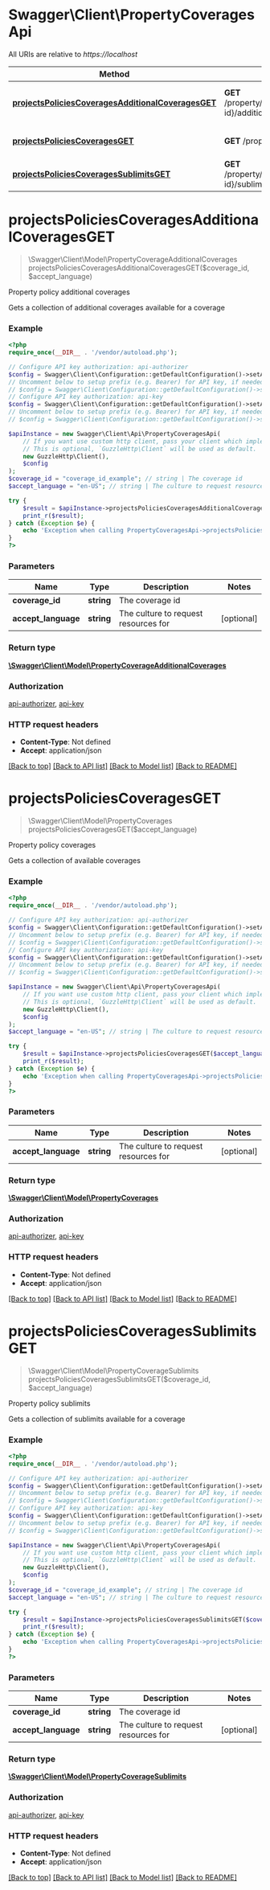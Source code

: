 # Swagger\Client\PropertyCoveragesApi

All URIs are relative to *https://localhost*

Method | HTTP request | Description
------------- | ------------- | -------------
[**projectsPoliciesCoveragesAdditionalCoveragesGET**](PropertyCoveragesApi.md#projectsPoliciesCoveragesAdditionalCoveragesGET) | **GET** /property/policies/coverages/{coverage-id}/additional-coverages | Property policy additional coverages
[**projectsPoliciesCoveragesGET**](PropertyCoveragesApi.md#projectsPoliciesCoveragesGET) | **GET** /property/policies/coverages | Property policy coverages
[**projectsPoliciesCoveragesSublimitsGET**](PropertyCoveragesApi.md#projectsPoliciesCoveragesSublimitsGET) | **GET** /property/policies/coverages/{coverage-id}/sublimits | Property policy sublimits


# **projectsPoliciesCoveragesAdditionalCoveragesGET**
> \Swagger\Client\Model\PropertyCoverageAdditionalCoverages projectsPoliciesCoveragesAdditionalCoveragesGET($coverage_id, $accept_language)

Property policy additional coverages

Gets a collection of additional coverages available for a coverage

### Example
```php
<?php
require_once(__DIR__ . '/vendor/autoload.php');

// Configure API key authorization: api-authorizer
$config = Swagger\Client\Configuration::getDefaultConfiguration()->setApiKey('x-api-key', 'YOUR_API_KEY');
// Uncomment below to setup prefix (e.g. Bearer) for API key, if needed
// $config = Swagger\Client\Configuration::getDefaultConfiguration()->setApiKeyPrefix('x-api-key', 'Bearer');
// Configure API key authorization: api-key
$config = Swagger\Client\Configuration::getDefaultConfiguration()->setApiKey('x-api-key', 'YOUR_API_KEY');
// Uncomment below to setup prefix (e.g. Bearer) for API key, if needed
// $config = Swagger\Client\Configuration::getDefaultConfiguration()->setApiKeyPrefix('x-api-key', 'Bearer');

$apiInstance = new Swagger\Client\Api\PropertyCoveragesApi(
    // If you want use custom http client, pass your client which implements `GuzzleHttp\ClientInterface`.
    // This is optional, `GuzzleHttp\Client` will be used as default.
    new GuzzleHttp\Client(),
    $config
);
$coverage_id = "coverage_id_example"; // string | The coverage id
$accept_language = "en-US"; // string | The culture to request resources for

try {
    $result = $apiInstance->projectsPoliciesCoveragesAdditionalCoveragesGET($coverage_id, $accept_language);
    print_r($result);
} catch (Exception $e) {
    echo 'Exception when calling PropertyCoveragesApi->projectsPoliciesCoveragesAdditionalCoveragesGET: ', $e->getMessage(), PHP_EOL;
}
?>
```

### Parameters

Name | Type | Description  | Notes
------------- | ------------- | ------------- | -------------
 **coverage_id** | **string**| The coverage id |
 **accept_language** | **string**| The culture to request resources for | [optional]

### Return type

[**\Swagger\Client\Model\PropertyCoverageAdditionalCoverages**](../Model/PropertyCoverageAdditionalCoverages.md)

### Authorization

[api-authorizer](../../README.md#api-authorizer), [api-key](../../README.md#api-key)

### HTTP request headers

 - **Content-Type**: Not defined
 - **Accept**: application/json

[[Back to top]](#) [[Back to API list]](../../README.md#documentation-for-api-endpoints) [[Back to Model list]](../../README.md#documentation-for-models) [[Back to README]](../../README.md)

# **projectsPoliciesCoveragesGET**
> \Swagger\Client\Model\PropertyCoverages projectsPoliciesCoveragesGET($accept_language)

Property policy coverages

Gets a collection of available coverages

### Example
```php
<?php
require_once(__DIR__ . '/vendor/autoload.php');

// Configure API key authorization: api-authorizer
$config = Swagger\Client\Configuration::getDefaultConfiguration()->setApiKey('x-api-key', 'YOUR_API_KEY');
// Uncomment below to setup prefix (e.g. Bearer) for API key, if needed
// $config = Swagger\Client\Configuration::getDefaultConfiguration()->setApiKeyPrefix('x-api-key', 'Bearer');
// Configure API key authorization: api-key
$config = Swagger\Client\Configuration::getDefaultConfiguration()->setApiKey('x-api-key', 'YOUR_API_KEY');
// Uncomment below to setup prefix (e.g. Bearer) for API key, if needed
// $config = Swagger\Client\Configuration::getDefaultConfiguration()->setApiKeyPrefix('x-api-key', 'Bearer');

$apiInstance = new Swagger\Client\Api\PropertyCoveragesApi(
    // If you want use custom http client, pass your client which implements `GuzzleHttp\ClientInterface`.
    // This is optional, `GuzzleHttp\Client` will be used as default.
    new GuzzleHttp\Client(),
    $config
);
$accept_language = "en-US"; // string | The culture to request resources for

try {
    $result = $apiInstance->projectsPoliciesCoveragesGET($accept_language);
    print_r($result);
} catch (Exception $e) {
    echo 'Exception when calling PropertyCoveragesApi->projectsPoliciesCoveragesGET: ', $e->getMessage(), PHP_EOL;
}
?>
```

### Parameters

Name | Type | Description  | Notes
------------- | ------------- | ------------- | -------------
 **accept_language** | **string**| The culture to request resources for | [optional]

### Return type

[**\Swagger\Client\Model\PropertyCoverages**](../Model/PropertyCoverages.md)

### Authorization

[api-authorizer](../../README.md#api-authorizer), [api-key](../../README.md#api-key)

### HTTP request headers

 - **Content-Type**: Not defined
 - **Accept**: application/json

[[Back to top]](#) [[Back to API list]](../../README.md#documentation-for-api-endpoints) [[Back to Model list]](../../README.md#documentation-for-models) [[Back to README]](../../README.md)

# **projectsPoliciesCoveragesSublimitsGET**
> \Swagger\Client\Model\PropertyCoverageSublimits projectsPoliciesCoveragesSublimitsGET($coverage_id, $accept_language)

Property policy sublimits

Gets a collection of sublimits available for a coverage

### Example
```php
<?php
require_once(__DIR__ . '/vendor/autoload.php');

// Configure API key authorization: api-authorizer
$config = Swagger\Client\Configuration::getDefaultConfiguration()->setApiKey('x-api-key', 'YOUR_API_KEY');
// Uncomment below to setup prefix (e.g. Bearer) for API key, if needed
// $config = Swagger\Client\Configuration::getDefaultConfiguration()->setApiKeyPrefix('x-api-key', 'Bearer');
// Configure API key authorization: api-key
$config = Swagger\Client\Configuration::getDefaultConfiguration()->setApiKey('x-api-key', 'YOUR_API_KEY');
// Uncomment below to setup prefix (e.g. Bearer) for API key, if needed
// $config = Swagger\Client\Configuration::getDefaultConfiguration()->setApiKeyPrefix('x-api-key', 'Bearer');

$apiInstance = new Swagger\Client\Api\PropertyCoveragesApi(
    // If you want use custom http client, pass your client which implements `GuzzleHttp\ClientInterface`.
    // This is optional, `GuzzleHttp\Client` will be used as default.
    new GuzzleHttp\Client(),
    $config
);
$coverage_id = "coverage_id_example"; // string | The coverage id
$accept_language = "en-US"; // string | The culture to request resources for

try {
    $result = $apiInstance->projectsPoliciesCoveragesSublimitsGET($coverage_id, $accept_language);
    print_r($result);
} catch (Exception $e) {
    echo 'Exception when calling PropertyCoveragesApi->projectsPoliciesCoveragesSublimitsGET: ', $e->getMessage(), PHP_EOL;
}
?>
```

### Parameters

Name | Type | Description  | Notes
------------- | ------------- | ------------- | -------------
 **coverage_id** | **string**| The coverage id |
 **accept_language** | **string**| The culture to request resources for | [optional]

### Return type

[**\Swagger\Client\Model\PropertyCoverageSublimits**](../Model/PropertyCoverageSublimits.md)

### Authorization

[api-authorizer](../../README.md#api-authorizer), [api-key](../../README.md#api-key)

### HTTP request headers

 - **Content-Type**: Not defined
 - **Accept**: application/json

[[Back to top]](#) [[Back to API list]](../../README.md#documentation-for-api-endpoints) [[Back to Model list]](../../README.md#documentation-for-models) [[Back to README]](../../README.md)


